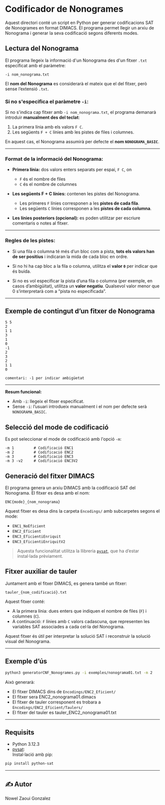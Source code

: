 
# Codificador de Nonogrames

Aquest directori conté un script en Python per generar codificacions SAT de Nonogrames en format DIMACS. El programa permet llegir un arxiu de Nonograma i generar la seva codificació segons diferents modes.

## Lectura del Nonograma

El programa llegeix la informació d'un Nonograma des d'un fitxer `.txt` especificat amb el paràmetre:

```
-i nom_nonograma.txt
```

El **nom del Nonograma** es considerarà el mateix que el del fitxer, però sense l’extensió `.txt`.

### Si no s'especifica el paràmetre `-i`:

Si no s'indica cap fitxer amb `-i nom_nonograma.txt`, el programa demanarà introduir **manualment des del teclat**:

1. La primera línia amb els valors `F C`.
2. Les següents `F + C` línies amb les pistes de files i columnes.

En aquest cas, el Nonograma assumirà per defecte el **nom `NONOGRAMA_BASIC`**.

---

### Format de la informació del Nonograma:

- **Primera línia:** dos valors enters separats per espai, `F C`, on  
  - `F` és el nombre de files  
  - `C` és el nombre de columnes

- **Les següents F + C línies:** contenen les pistes del Nonograma.
  - Les primeres `F` línies corresponen a les **pistes de cada fila**.
  - Les següents `C` línies corresponen a les **pistes de cada columna**.

- **Les línies posteriors (opcional):** es poden utilitzar per escriure comentaris o notes al fitxer.

---

### Regles de les pistes:

- Si una fila o columna té més d’un bloc com a pista, **tots els valors han de ser positius** i indicaran la mida de cada bloc en ordre.

- Si no hi ha cap bloc a la fila o columna, utilitza el **valor `0`** per indicar que és buida.

- Si no es vol especificar la pista d’una fila o columna (per exemple, en casos d’ambigüitat), utilitza un **valor negatiu**. Qualsevol valor menor que 0 s’interpretarà com a “pista no especificada”.

---

## Exemple de contingut d’un fitxer de Nonograma

```
5 5
2
1 1
3
1
0
-1
2
3
2
1 1
0

comentari: -1 per indicar ambigüetat
```

---

**Resum funcional:**

- Amb `-i`: llegeix el fitxer especificat.  
- Sense `-i`: l’usuari introdueix manualment i el nom per defecte serà `NONOGRAMA_BASIC`.


## Selecció del mode de codificació

Es pot seleccionar el mode de codificació amb l'opció `-m`:

```
-m 1         # Codificació ENC1
-m 2         # Codificació ENC2
-m 3         # Codificació ENC3
-m 3 -v2     # Codificació ENC3V2
```

## Generació del fitxer DIMACS

El programa genera un arxiu DIMACS amb la codificació SAT del Nonograma. El fitxer es desa amb el nom:

```
ENC{mode}_{nom_nonograma}
```

Aquest fitxer es desa dins la carpeta `Encodings/` amb subcarpetes segons el mode:

- `ENC1_NoEficient`
- `ENC2_Eficient`
- `ENC3_EficientiEnriquit`
- `ENC3_EficientiEnriquitV2`

>  Aquesta funcionalitat utilitza la llibreria [`pysat`](https://pysathq.github.io/), que ha d’estar instal·lada prèviament.

## Fitxer auxiliar de tauler

Juntament amb el fitxer DIMACS, es genera també un fitxer:

```
tauler_{nom_codificació}.txt
```

Aquest fitxer conté:
- A la primera línia: dues enters que indiquen el nombre de files (`F`) i columnes (`C`).
- A continuació: `F` línies amb `C` valors cadascuna, que representen les variables SAT associades a cada cel·la del Nonograma.

Aquest fitxer és útil per interpretar la solució SAT i reconstruir la solució visual del Nonograma.

---

## Exemple d’ús

```bash
python3 generatorCNF_Nonogrames.py -i exemples/nonograma01.txt -m 2
```

Això generarà:
- El fitxer DIMACS dins de `Encodings/ENC2_Eficient/`
- El fitxer sera ENC2_nonograma01.dimacs
- El fitxer de tauler corresponent es trobara a `Encodings/ENC2_Eficient/Taulers/`
- El fitxer del tauler es tauler_ENC2_nonograma01.txt

---

## Requisits

- Python 3.12.3
- [pysat](https://pypi.org/project/python-sat/):  
  Instal·lació amb pip:

```bash
pip install python-sat
```


---

## ✍️ Autor

Nowel Zaoui Gonzalez
